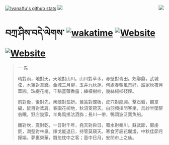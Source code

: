 [![IvanaXu's github stats](https://github-readme-stats.vercel.app/api?username=IvanaXu)](https://github.com/anuraghazra/github-readme-stats)
<img align="right" src="https://github-readme-stats.vercel.app/api/top-langs/?username=IvanaXu" />
<img src="https://github-readme-stats.vercel.app/api/wakatime?username=IvanaXu&layout=compact&langs_count=8&theme=vue-dark&custom_title=Programming~Times/SinceJul.29.2021" />
# བཀྲ་ཤིས་བདེ་ལེགས་	[![wakatime](https://wakatime.com/badge/user/5043ee4a-e361-4607-9d47-d557f2005d05.svg)](https://wakatime.com/@5043ee4a-e361-4607-9d47-d557f2005d05)	[![Website](https://img.shields.io/website?label=tianchi&up_color=orange&up_message=IvanaXu&url=https%3A%2F%2Fshields.io)](https://tianchi.aliyun.com/home/science/scienceDetail?userId=1095279182618)	[![Website](https://img.shields.io/website?label=yuque&up_color=green&up_message=IvanaXu&url=https%3A%2F%2Fshields.io)](https://www.yuque.com/ivanaxu)
> 一 先
> 
> 晴對雨，地對天，天地對山川。山川對草木，赤壁對青田。郟鄏鼎，武城弦，木筆對苔錢。金城三月柳，玉井九秋蓮。何處春朝風景好，誰家秋夜月華圓。珠綴花梢，千點薔薇香露；練橫樹杪，幾絲楊柳殘煙。
> 
> 前對後，後對先，衆醜對孤妍。鶯簧對蝶板，虎穴對龍淵。擊石磬，觀韋編，鼠目對鳶肩。春園花柳地，秋沼芰荷天。白羽頻揮閒客坐，烏紗半墜醉翁眠。野店幾家，羊角風搖沽酒旆；長川一帶，鴨頭波泛賣魚船。
> 
> 離對坎，震對乾，一日對千年，堯天對舜日，蜀水對秦川。蘇武節，鄭虔氈，澗壑對林泉。揮戈能退日，持管莫窺天。寒食芳辰花爛熳，中秋佳節月嬋娟。夢裏榮華，飄忽枕中之客；壺中日月，安閒市上之仙。
>